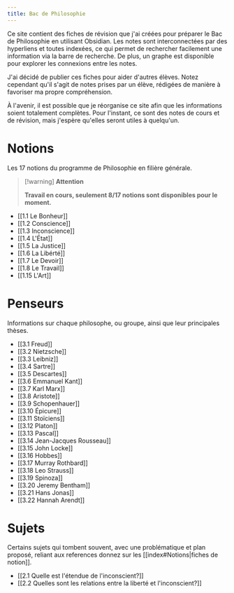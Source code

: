 ```yaml
---
title: Bac de Philosophie
---
```


Ce site contient des fiches de révision que j'ai créées pour préparer le Bac de Philosophie en utilisant Obsidian. Les notes sont interconnectées par des hyperliens et toutes indexées, ce qui permet de rechercher facilement une information via la barre de recherche. De plus, un graphe est disponible pour explorer les connexions entre les notes.

J'ai décidé de publier ces fiches pour aider d'autres élèves. Notez cependant qu'il s'agit de notes prises par un élève, rédigées de manière à favoriser ma propre compréhension.

À l'avenir, il est possible que je réorganise ce site afin que les informations soient totalement complètes. Pour l'instant, ce sont des notes de cours et de révision, mais j'espère qu'elles seront utiles à quelqu'un.

# Notions

Les 17 notions du programme de Philosophie en filière générale.

> [!warning] **Attention**
>
> **Travail en cours, seulement 8/17 notions sont disponibles pour le moment.**

- [[1.1 Le Bonheur]]
- [[1.2 Conscience]]
- [[1.3 Inconscience]]
- [[1.4 L'État]]
- [[1.5 La Justice]]
- [[1.6 La Libérté]]
- [[1.7 Le Devoir]]
- [[1.8 Le Travail]]
- [[1.15 L'Art]]

# Penseurs

Informations sur chaque philosophe, ou groupe, ainsi que leur principales thèses.

- [[3.1 Freud]]
- [[3.2 Nietzsche]]
- [[3.3 Leibniz]]
- [[3.4 Sartre]]
- [[3.5 Descartes]]
- [[3.6 Emmanuel Kant]]
- [[3.7 Karl Marx]]
- [[3.8 Aristote]]
- [[3.9 Schopenhauer]]
- [[3.10 Épicure]]
- [[3.11 Stoïciens]]
- [[3.12 Platon]]
- [[3.13 Pascal]]
- [[3.14 Jean-Jacques Rousseau]]
- [[3.15 John Locke]]
- [[3.16 Hobbes]]
- [[3.17 Murray Rothbard]]
- [[3.18 Leo Strauss]]
- [[3.19 Spinoza]]
- [[3.20 Jeremy Bentham]]
- [[3.21 Hans Jonas]]
- [[3.22 Hannah Arendt]]

# Sujets

Certains sujets qui tombent souvent, avec une problématique et plan proposé, reliant aux references donnez sur les [[index#Notions|fiches de notion]].

- [[2.1 Quelle est l'étendue de l'inconscient?]]
- [[2.2 Quelles sont les relations entre la liberté et l'inconscient?]]
